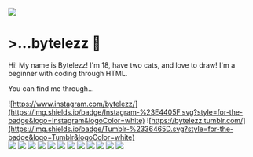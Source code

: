 ![](https://komarev.com/ghpvc/?username=bytelezz&color=orange&style=flat-square)

<div> 
<h1> >...bytelezz 🧡 </h1>

Hi! My name is Bytelezz! I'm 18, have two cats, and love to draw! I'm a beginner with coding through HTML.
<br>

You can find me through...

![https://www.instagram.com/bytelezz/](https://img.shields.io/badge/Instagram-%23E4405F.svg?style=for-the-badge&logo=Instagram&logoColor=white)
![https://bytelezz.tumblr.com/](https://img.shields.io/badge/Tumblr-%2336465D.svg?style=for-the-badge&logo=Tumblr&logoColor=white)
<br> 
<img src="https://64.media.tumblr.com/130bd308ff74a1e396c157397703190a/18d045b35d179237-62/s250x400/c327ea38c802270865bd3ecaa6d077cf1152a0db.gifv">
<img src="https://64.media.tumblr.com/4317e635008c78fd037864ce82a2e845/18d045b35d179237-38/s250x400/1d86c15e557f80c36753723cd7c9338147d9a516.gifv">
<img src="https://64.media.tumblr.com/96a3bd7018c75ca5c9c6c9afdd8114b0/18d045b35d179237-ee/s250x400/9e14722deb178c724d6ae4fd59779e4806d568ce.gifv">
<img src="https://64.media.tumblr.com/1f881a760273685b0b2c98f25a0bb27c/18d045b35d179237-a3/s250x400/773186ca9aec0d57e00d6fd86c7224d4c6939bf4.gifv">
<img src="https://64.media.tumblr.com/182d21429979f75a774306c9e628b005/18d045b35d179237-57/s250x400/93305bff6b33dabe2cd4946762abce438e87759e.gifv">
<img src="https://64.media.tumblr.com/57ec5c3f774d2c32f787bb1cf061b543/18d045b35d179237-e9/s250x400/7a3fb8e55550f08b274517651b44e13f75f147f0.gifv">
<img src="https://64.media.tumblr.com/00a703bc48c3b99b30d2b3906a2a6628/18d045b35d179237-18/s250x400/c4dbbe78f86acf669fd4a4c6703a1928648faebe.gifv">
<img src="https://64.media.tumblr.com/7d4753934a17a4d09e1e8014d35e8aea/18d045b35d179237-e9/s250x400/ff6a9504fefc8c766b313972b28d308144822ded.gifv">
<img src="https://64.media.tumblr.com/f1461837bea02a07c7d6be0d928081bb/18d045b35d179237-86/s250x400/15bccfb73bc8751a8f74b663abd095c3a79b22b7.gifv">
<img src="https://64.media.tumblr.com/bd0b89bed09142d73540ff0f7856ee09/18d045b35d179237-f3/s250x400/8af3c2bf4a4d9598d685c7259411dd8a599fffcd.gifv">
<img src="https://64.media.tumblr.com/a5e04cf1f69424e4d613788265030a20/18d045b35d179237-1b/s250x400/2593a1f0d99bb14871fa49a9ca8c73b357e7b82d.gifv">
<img src="https://64.media.tumblr.com/97dcc695645a1046499a95f7a51c337d/18d045b35d179237-e5/s250x400/2d5d9d3ab30de86ccdf1d328d64b92eca56c02e9.gifv">

</div>
